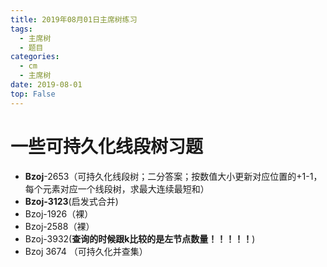 ```yaml
---
title: 2019年08月01日主席树练习
tags: 
  - 主席树
  - 题目
categories:
  - cm
  - 主席树
date: 2019-08-01
top: False
---
```


# 一些可持久化线段树习题

- **Bzoj**-2653（可持久化线段树；二分答案；按数值大小更新对应位置的+1\-1，每个元素对应一个线段树，求最大连续最短和）
- **Bzoj-3123**(启发式合并)
- Bzoj-1926（裸）
- Bzoj-2588（裸）
- Bzoj-3932(**查询的时候跟k比较的是左节点数量！！！！！**)
- Bzoj 3674 （可持久化并查集）

